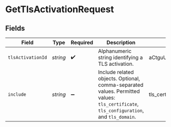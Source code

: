 # GetTlsActivationRequest


## Fields

| Field                                                                                                                                   | Type                                                                                                                                    | Required                                                                                                                                | Description                                                                                                                             | Example                                                                                                                                 |
| --------------------------------------------------------------------------------------------------------------------------------------- | --------------------------------------------------------------------------------------------------------------------------------------- | --------------------------------------------------------------------------------------------------------------------------------------- | --------------------------------------------------------------------------------------------------------------------------------------- | --------------------------------------------------------------------------------------------------------------------------------------- |
| `tlsActivationId`                                                                                                                       | *string*                                                                                                                                | :heavy_check_mark:                                                                                                                      | Alphanumeric string identifying a TLS activation.                                                                                       | aCtguUGZzb2W9Euo4moOR                                                                                                                   |
| `include`                                                                                                                               | *string*                                                                                                                                | :heavy_minus_sign:                                                                                                                      | Include related objects. Optional, comma-separated values. Permitted values: `tls_certificate`, `tls_configuration`, and `tls_domain`.<br/> | tls_certificate,tls_configuration,tls_domain                                                                                            |